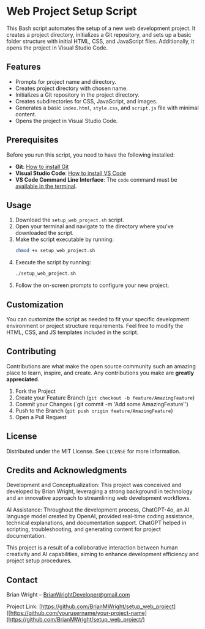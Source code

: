 
# Web Project Setup Script

This Bash script automates the setup of a new web development project. It creates a project directory, initializes a Git repository, and sets up a basic folder structure with initial HTML, CSS, and JavaScript files. Additionally, it opens the project in Visual Studio Code.

## Features

- Prompts for project name and directory.
- Creates project directory with chosen name.
- Initializes a Git repository in the project directory.
- Creates subdirectories for CSS, JavaScript, and images.
- Generates a basic `index.html`, `style.css`, and `script.js` file with minimal content.
- Opens the project in Visual Studio Code.

## Prerequisites

Before you run this script, you need to have the following installed:
- **Git**: [How to install Git](https://git-scm.com/book/en/v2/Getting-Started-Installing-Git)
- **Visual Studio Code**: [How to install VS Code](https://code.visualstudio.com/download)
- **VS Code Command Line Interface**: The `code` command must be [available in the terminal](https://code.visualstudio.com/docs/setup/mac#_launching-from-the-command-line).

## Usage

1. Download the `setup_web_project.sh` script.
2. Open your terminal and navigate to the directory where you've downloaded the script.
3. Make the script executable by running:
   ```bash
   chmod +x setup_web_project.sh
   ```
4. Execute the script by running:
   ```bash
   ./setup_web_project.sh
   ```
5. Follow the on-screen prompts to configure your new project.

## Customization

You can customize the script as needed to fit your specific development environment or project structure requirements. Feel free to modify the HTML, CSS, and JS templates included in the script.

## Contributing

Contributions are what make the open source community such an amazing place to learn, inspire, and create. Any contributions you make are **greatly appreciated**.

1. Fork the Project
2. Create your Feature Branch (`git checkout -b feature/AmazingFeature`)
3. Commit your Changes (`git commit -m 'Add some AmazingFeature'')
4. Push to the Branch (`git push origin feature/AmazingFeature`)
5. Open a Pull Request

## License

Distributed under the MIT License. See `LICENSE` for more information.

## Credits and Acknowledgments

Development and Conceptualization: This project was conceived and developed by Brian Wright, leveraging a strong background in technology and an innovative approach to streamlining web development workflows.

AI Assistance: Throughout the development process, ChatGPT-4o, an AI language model created by OpenAI, provided real-time coding assistance, technical explanations, and documentation support. ChatGPT helped in scripting, troubleshooting, and generating content for project documentation.

This project is a result of a collaborative interaction between human creativity and AI capabilities, aiming to enhance development efficiency and project setup procedures.

## Contact

Brian Wright – [BrianWrightDeveloper@gmail.com](mailto:BrianWrightDeveloper@gmail.com)

Project Link: [https://github.com/BrianMWright/setup_web_project] ([https://github.com/yourusername/your-project-name](https://github.com/BrianMWright/setup_web_project/)

